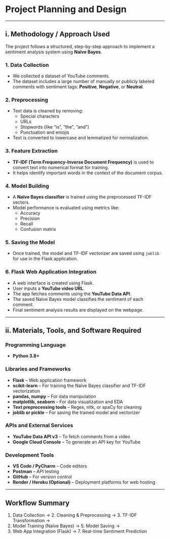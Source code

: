 # **Project Planning and Design**

---

## **i. Methodology / Approach Used**

The project follows a structured, step-by-step approach to implement a sentiment analysis system using **Naïve Bayes**.

### **1. Data Collection**
- We collected a dataset of YouTube comments.
- The dataset includes a large number of manually or publicly labeled comments with sentiment tags: **Positive**, **Negative**, or **Neutral**.

### **2. Preprocessing**
- Text data is cleaned by removing:
  - Special characters
  - URLs
  - Stopwords (like “is”, “the”, “and”)
  - Punctuation and emojis
- Text is converted to lowercase and lemmatized for normalization.

### **3. Feature Extraction**
- **TF-IDF (Term Frequency-Inverse Document Frequency)** is used to convert text into numerical format for training.
- It helps identify important words in the context of the document corpus.

### **4. Model Building**
- A **Naïve Bayes classifier** is trained using the preprocessed TF-IDF vectors.
- Model performance is evaluated using metrics like:
  - Accuracy
  - Precision
  - Recall
  - Confusion matrix

### **5. Saving the Model**
- Once trained, the model and TF-IDF vectorizer are saved using `joblib` for use in the Flask application.

### **6. Flask Web Application Integration**
- A web interface is created using Flask.
- User inputs a **YouTube video URL**.
- The app fetches comments using the **YouTube Data API**.
- The saved Naïve Bayes model classifies the sentiment of each comment.
- Final sentiment analysis results are displayed on the webpage.

---

## **ii. Materials, Tools, and Software Required**

### **Programming Language**
- **Python 3.8+**

### **Libraries and Frameworks**
- **Flask** – Web application framework
- **scikit-learn** – For training the Naïve Bayes classifier and TF-IDF vectorization
- **pandas, numpy** – For data manipulation
- **matplotlib, seaborn** – For data visualization and EDA
- **Text preprocessing tools** – Regex, nltk, or spaCy for cleaning
- **joblib or pickle** – For saving the trained model and vectorizer

### **APIs and External Services**
- **YouTube Data API v3** – To fetch comments from a video
- **Google Cloud Console** – To generate an API key for YouTube

### **Development Tools**
- **VS Code / PyCharm** – Code editors
- **Postman** – API testing
- **GitHub** – For version control
- **Render / Heroku (Optional)** – Deployment platforms for web hosting

---

## **Workflow Summary**
1. Data Collection → 2. Cleaning & Preprocessing → 3. TF-IDF Transformation →  
4. Model Training (Naïve Bayes) → 5. Model Saving →  
6. Web App Integration (Flask) → 7. Real-time Sentiment Prediction

